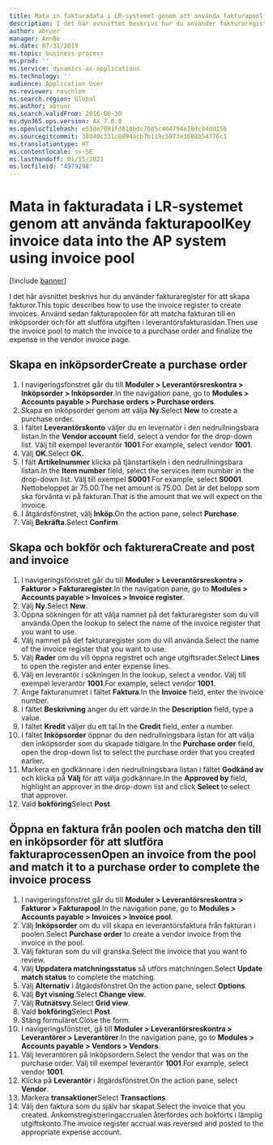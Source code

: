 ```yaml
---
title: Mata in fakturadata i LR-systemet genom att använda fakturapool
description: I det här avsnittet beskrivs hur du använder fakturaregister för att skapa fakturor.
author: abruer
manager: AnnBe
ms.date: 07/31/2019
ms.topic: business-process
ms.prod: ''
ms.service: dynamics-ax-applications
ms.technology: ''
audience: Application User
ms.reviewer: roschlom
ms.search.region: Global
ms.author: abruer
ms.search.validFrom: 2016-06-30
ms.dyn365.ops.version: AX 7.0.0
ms.openlocfilehash: e53de7091fd818bdc7085c404794e16dc84dd156
ms.sourcegitcommit: 38d40c331c8894acb7b119c5073e3088b54776c1
ms.translationtype: HT
ms.contentlocale: sv-SE
ms.lasthandoff: 01/15/2021
ms.locfileid: "4979298"
---
```

# <a name="key-invoice-data-into-the-ap-system-using-invoice-pool"></a><span data-ttu-id="218e6-103">Mata in fakturadata i LR-systemet genom att använda fakturapool</span><span class="sxs-lookup"><span data-stu-id="218e6-103">Key invoice data into the AP system using invoice pool</span></span>

[!include [banner](../../includes/banner.md)]

<span data-ttu-id="218e6-104">I det här avsnittet beskrivs hur du använder fakturaregister för att skapa fakturor.</span><span class="sxs-lookup"><span data-stu-id="218e6-104">This topic describes how to use the invoice register to create invoices.</span></span> <span data-ttu-id="218e6-105">Använd sedan fakturapoolen för att matcha fakturan till en inköpsorder och för att slutföra utgiften i leverantörsfakturasidan.</span><span class="sxs-lookup"><span data-stu-id="218e6-105">Then use the invoice pool to match the invoice to a purchase order and finalize the expense in the vendor invoice page.</span></span>


## <a name="create-a-purchase-order"></a><span data-ttu-id="218e6-106">Skapa en inköpsorder</span><span class="sxs-lookup"><span data-stu-id="218e6-106">Create a purchase order</span></span>
1. <span data-ttu-id="218e6-107">I navigeringsfönstret går du till **Moduler > Leverantörsreskontra > Inköpsorder > Inköpsorder**.</span><span class="sxs-lookup"><span data-stu-id="218e6-107">In the navigation pane, go to **Modules > Accounts payable > Purchase orders > Purchase orders**.</span></span>
2. <span data-ttu-id="218e6-108">Skapa en inköpsorder genom att välja **Ny**.</span><span class="sxs-lookup"><span data-stu-id="218e6-108">Select **New** to create a purchase order.</span></span>
3. <span data-ttu-id="218e6-109">I fältet **Leverantörskonto** väljer du en levernatör i den nedrullningsbara listan.</span><span class="sxs-lookup"><span data-stu-id="218e6-109">In the **Vendor account** field, select a vendor for the drop-down list.</span></span> <span data-ttu-id="218e6-110">Välj till exempel leverantör **1001**.</span><span class="sxs-lookup"><span data-stu-id="218e6-110">For example, select vendor **1001**.</span></span>
4. <span data-ttu-id="218e6-111">Välj **OK**.</span><span class="sxs-lookup"><span data-stu-id="218e6-111">Select **OK**.</span></span>
5. <span data-ttu-id="218e6-112">I fält **Artikelnummer** klicka på tjänstartikeln i den nedrullningsbara listan.</span><span class="sxs-lookup"><span data-stu-id="218e6-112">In the **Item number** field, select the services item number in the drop-down list.</span></span> <span data-ttu-id="218e6-113">Välj till exempel **S0001**.</span><span class="sxs-lookup"><span data-stu-id="218e6-113">For example, select **S0001**.</span></span> <span data-ttu-id="218e6-114">Nettobeloppet är 75.00.</span><span class="sxs-lookup"><span data-stu-id="218e6-114">The net amount is 75.00.</span></span>  <span data-ttu-id="218e6-115">Det är det belopp som ska förvänta vi på fakturan.</span><span class="sxs-lookup"><span data-stu-id="218e6-115">That is the amount that we will expect on the invoice.</span></span>  
6. <span data-ttu-id="218e6-116">I åtgärdsfönstret, välj **Inköp**.</span><span class="sxs-lookup"><span data-stu-id="218e6-116">On the action pane, select **Purchase**.</span></span>
7. <span data-ttu-id="218e6-117">Välj **Bekräfta**.</span><span class="sxs-lookup"><span data-stu-id="218e6-117">Select **Confirm**.</span></span>

## <a name="create-and-post-and-invoice"></a><span data-ttu-id="218e6-118">Skapa och bokför och fakturera</span><span class="sxs-lookup"><span data-stu-id="218e6-118">Create and post and invoice</span></span>
1. <span data-ttu-id="218e6-119">I navigeringsfönstret går du till **Moduler > Leverantörsreskontra > Fakturor > Fakturaregister**.</span><span class="sxs-lookup"><span data-stu-id="218e6-119">In the navigation pane, go to **Modules > Accounts payable > Invoices > Invoice register**.</span></span>
2. <span data-ttu-id="218e6-120">Välj **Ny**.</span><span class="sxs-lookup"><span data-stu-id="218e6-120">Select **New**.</span></span>
3. <span data-ttu-id="218e6-121">Öppna sökningen för att välja namnet på det fakturaregister som du vill använda.</span><span class="sxs-lookup"><span data-stu-id="218e6-121">Open the lookup to select the name of the invoice register that you want to use.</span></span>
4. <span data-ttu-id="218e6-122">Välj namnet på det fakturaregister som du vill använda.</span><span class="sxs-lookup"><span data-stu-id="218e6-122">Select the name of the invoice register that you want to use.</span></span>
5. <span data-ttu-id="218e6-123">Välj **Rader** om du vill öppna registret och ange utgiftsrader.</span><span class="sxs-lookup"><span data-stu-id="218e6-123">Select **Lines** to open the register and enter expense lines.</span></span>
6. <span data-ttu-id="218e6-124">Välj en leverantör i sökningen.</span><span class="sxs-lookup"><span data-stu-id="218e6-124">In the lookup, select a vendor.</span></span> <span data-ttu-id="218e6-125">Välj till exempel leverantör **1001**.</span><span class="sxs-lookup"><span data-stu-id="218e6-125">For example, select vendor **1001**.</span></span>
7. <span data-ttu-id="218e6-126">Ange fakturanumret i fältet **Faktura**.</span><span class="sxs-lookup"><span data-stu-id="218e6-126">In the **Invoice** field, enter the invoice number.</span></span>
8. <span data-ttu-id="218e6-127">I fältet **Beskrivning** anger du ett värde.</span><span class="sxs-lookup"><span data-stu-id="218e6-127">In the **Description** field, type a value.</span></span>
9. <span data-ttu-id="218e6-128">I fältet **Kredit** väljer du ett tal.</span><span class="sxs-lookup"><span data-stu-id="218e6-128">In the **Credit** field, enter a number.</span></span>
10. <span data-ttu-id="218e6-129">I fältet **Inköpsorder** öppnar du den nedrullningsbara listan för att välja den inköpsorder som du skapade tidigare.</span><span class="sxs-lookup"><span data-stu-id="218e6-129">In the **Purchase order** field, open the drop-down list to select the purchase order that you created earlier.</span></span>
11. <span data-ttu-id="218e6-130">Markera en godkännare i den nedrullningsbara listan i fältet **Godkänd av** och klicka på **Välj** för att välja godkännare.</span><span class="sxs-lookup"><span data-stu-id="218e6-130">In the **Approved by** field, highlight an approver in the drop-down list and click **Select** to select that approver.</span></span>
12. <span data-ttu-id="218e6-131">Vald **bokföring**</span><span class="sxs-lookup"><span data-stu-id="218e6-131">Select **Post**.</span></span>

## <a name="open-an-invoice-from-the-pool-and-match-it-to-a-purchase-order-to-complete-the-invoice-process"></a><span data-ttu-id="218e6-132">Öppna en faktura från poolen och matcha den till en inköpsorder för att slutföra fakturaprocessen</span><span class="sxs-lookup"><span data-stu-id="218e6-132">Open an invoice from the pool and match it to a purchase order to complete the invoice process</span></span>
1. <span data-ttu-id="218e6-133">I navigeringsfönstret går du till **Moduler > Leverantörsreskontra > Fakturor > Fakturapool**.</span><span class="sxs-lookup"><span data-stu-id="218e6-133">In the navigation pane, go to **Modules > Accounts payable > Invoices > Invoice pool**.</span></span>
2. <span data-ttu-id="218e6-134">Välj **Inköpsorder** om du vill skapa en leverantörsfaktura från fakturan i poolen.</span><span class="sxs-lookup"><span data-stu-id="218e6-134">Select **Purchase order** to create a vendor invoice from the invoice in the pool.</span></span>
3. <span data-ttu-id="218e6-135">Välj fakturan som du vill granska.</span><span class="sxs-lookup"><span data-stu-id="218e6-135">Select the invoice that you want to review.</span></span>
4. <span data-ttu-id="218e6-136">Välj **Uppdatera matchningsstatus** så utförs matchningen.</span><span class="sxs-lookup"><span data-stu-id="218e6-136">Select **Update match status** to complete the matching.</span></span>
5. <span data-ttu-id="218e6-137">Välj **Alternativ** i åtgärdsfönstret.</span><span class="sxs-lookup"><span data-stu-id="218e6-137">On the action pane, select **Options**.</span></span>
6. <span data-ttu-id="218e6-138">Välj **Byt visning**.</span><span class="sxs-lookup"><span data-stu-id="218e6-138">Select **Change view**.</span></span>
7. <span data-ttu-id="218e6-139">Välj **Rutnätsvy**.</span><span class="sxs-lookup"><span data-stu-id="218e6-139">Select **Grid view**.</span></span>
8. <span data-ttu-id="218e6-140">Vald **bokföring**</span><span class="sxs-lookup"><span data-stu-id="218e6-140">Select **Post**.</span></span>
9. <span data-ttu-id="218e6-141">Stäng formuläret.</span><span class="sxs-lookup"><span data-stu-id="218e6-141">Close the form.</span></span>
10. <span data-ttu-id="218e6-142">I navigeringsfönstret, gå till **Moduler > Leverantörsreskontra > Leverantörer > Leverantörer**.</span><span class="sxs-lookup"><span data-stu-id="218e6-142">In the navigation pane, go to **Modules > Accounts payable > Vendors > Vendors**.</span></span>
11. <span data-ttu-id="218e6-143">Välj leverantören på inköpsordern.</span><span class="sxs-lookup"><span data-stu-id="218e6-143">Select the vendor that was on the purchase order.</span></span> <span data-ttu-id="218e6-144">Välj till exempel leverantör **1001**.</span><span class="sxs-lookup"><span data-stu-id="218e6-144">For example, select vendor **1001**.</span></span>
12. <span data-ttu-id="218e6-145">Klicka på **Leverantör** i åtgärdsfönstret.</span><span class="sxs-lookup"><span data-stu-id="218e6-145">On the action pane, select **Vendor**.</span></span>
13. <span data-ttu-id="218e6-146">Markera **transaktioner**</span><span class="sxs-lookup"><span data-stu-id="218e6-146">Select **Transactions**.</span></span>
14. <span data-ttu-id="218e6-147">Välj den faktura som du själv har skapat.</span><span class="sxs-lookup"><span data-stu-id="218e6-147">Select the invoice that you created.</span></span> <span data-ttu-id="218e6-148">Ankomstregistreringaccrualen återfördes och bokförts i lämplig utgiftskonto.</span><span class="sxs-lookup"><span data-stu-id="218e6-148">The invoice register accrual was reversed and posted to the appropriate expense account.</span></span>  

